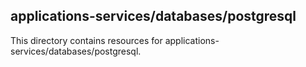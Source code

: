 ﻿## applications-services/databases/postgresql

This directory contains resources for applications-services/databases/postgresql.
